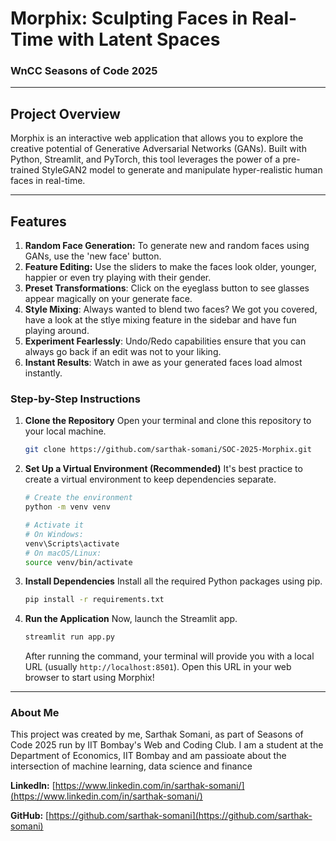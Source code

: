 # Morphix: Sculpting Faces in Real-Time with Latent Spaces

### WnCC Seasons of Code 2025

---

## Project Overview

Morphix is an interactive web application that allows you to explore the creative potential of Generative Adversarial Networks (GANs). Built with Python, Streamlit, and PyTorch, this tool leverages the power of a pre-trained StyleGAN2 model to generate and manipulate hyper-realistic human faces in real-time.

---

## Features

1. **Random Face Generation:** To generate new and random faces using GANs, use the 'new face' button.
2. **Feature Editing:** Use the sliders to make the faces look older, younger, happier or even try playing with their gender.
3. **Preset Transformations**: Click on the eyeglass button to see glasses appear magically on your generate face.
4. **Style Mixing**: Always wanted to blend two faces? We got you covered, have a look at the stlye mixing feature in the sidebar and have fun playing around.
5. **Experiment Fearlessly**: Undo/Redo capabilities ensure that you can always go back if an edit was not to your liking.
6. **Instant Results**: Watch in awe as your generated faces load almost instantly.

### Step-by-Step Instructions

1.  **Clone the Repository**
    Open your terminal and clone this repository to your local machine.

    ```bash
    git clone https://github.com/sarthak-somani/SOC-2025-Morphix.git
    ```

3.  **Set Up a Virtual Environment (Recommended)**
    It's best practice to create a virtual environment to keep dependencies separate.

    ```bash
    # Create the environment
    python -m venv venv

    # Activate it
    # On Windows:
    venv\Scripts\activate
    # On macOS/Linux:
    source venv/bin/activate
    ```

4.  **Install Dependencies**
    Install all the required Python packages using pip.

    ```bash
    pip install -r requirements.txt
    ```

5.  **Run the Application**
    Now, launch the Streamlit app.

    ```bash
    streamlit run app.py
    ```

    After running the command, your terminal will provide you with a local URL (usually `http://localhost:8501`). Open this URL in your web browser to start using Morphix!

---

### About Me

This project was created by me, Sarthak Somani, as part of Seasons of Code 2025 run by IIT Bombay's Web and Coding Club. I am a student at the Department of Economics, IIT Bombay and am passioate about the intersection of machine learning, data science and finance

**LinkedIn:** [https://www.linkedin.com/in/sarthak-somani/](https://www.linkedin.com/in/sarthak-somani/)

**GitHub:** [https://github.com/sarthak-somani](https://github.com/sarthak-somani)